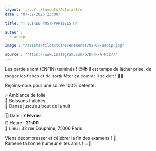 ```yaml
---
layout: ../../../layouts/Actu.astro
date : "07-02-2025 23:00"

title: "🌟 SOIRÉE POST-PARTIELS 🌟"

auteur :
  - aebip

image : "/assets/fildactus/evenements/02-07-aebip.jpg"

source : "https://www.instagram.com/p/DFnk-A-Mcz7/"
---
```


Les partiels sont (ENFIN) terminés ! 😍📚 Il est temps de lâcher prise, de ranger les fiches et de sortir fêter ça comme il se doit ! 🎉✨

Rejoins-nous pour une soirée 100% détente :

🎶 Ambiance de folie  
🍹 Boissons fraîches  
💃 Danse jusqu’au bout de la nuit

🗓️ Date : __7 Février__  
⏰ Heure : __21h00__  
📍 Lieu : 32 rue Dauphine, 75006 Paris

Viens décompresser et célébrer la fin des examens ! 🥳  
Ramène ta bonne humeur et tes amis ! 💥🚀